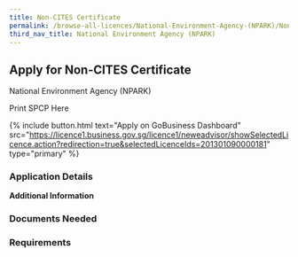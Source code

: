 ```yaml
---
title: Non-CITES Certificate
permalink: /browse-all-licences/National-Environment-Agency-(NPARK)/Non-CITES-Certificate
third_nav_title: National Environment Agency (NPARK)
---
```


## Apply for Non-CITES Certificate

National Environment Agency (NPARK)

Print SPCP Here


{% include button.html text="Apply on GoBusiness Dashboard" src="https://licence1.business.gov.sg/licence1/neweadvisor/showSelectedLicence.action?redirection=true&selectedLicenceIds=201301090000181" type="primary" %}

### Application Details

**Additional Information**

### Documents Needed

### Requirements

